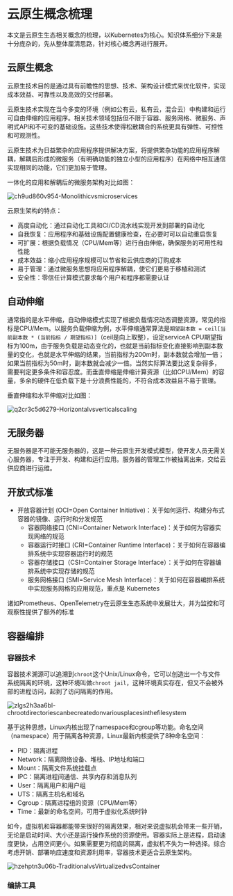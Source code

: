 # 云原生概念梳理

本文是云原生生态相关概念的梳理，以Kubernetes为核心。知识体系细分下来是十分庞杂的，先从整体厘清思路，针对核心概念再进行展开。

## 云原生概念

云原生技术目的是通过具有前瞻性的思想、技术、架构设计模式来优化软件，实现成本效益、可靠性以及高效的交付部署。

云原生技术实现在当今多变的环境（例如公有云，私有云，混合云）中构建和运行可自由伸缩的应用程序。相关技术领域包括但不限于容器、服务网格、微服务、声明式API和不可变的基础设施。这些技术使得松散耦合的系统更具有弹性、可控性和可观测性。

云原生技术为日益繁杂的应用程序提供解决方案，将提供繁杂功能的应用程序解耦，解耦后形成的微服务（有明确功能的独立小型的应用程序）在网络中相互通信实现相同的功能，它们更加易于管理。

一体化的应用和解耦后的微服务架构对比如图：

![ch9ud860v954-Monolithicvsmicroservices](https://deemoprobe.oss-cn-shanghai.aliyuncs.com/images/ch9ud860v954-Monolithicvsmicroservices.png)

云原生架构的特点：

- 高度自动化：通过自动化工具和CI/CD流水线实现开发到部署的自动化
- 自我恢复：应用程序和基础设施配置健康检查，在必要时可以自动重启恢复
- 可扩展：根据负载情况（CPU/Mem等）进行自由伸缩，确保服务的可用性和性能
- 成本效益：缩小应用程序规模可以节省和云供应商的订购成本
- 易于管理：通过微服务思想将应用程序解耦，使它们更易于移植和测试
- 安全性：零信任计算模式要求每个用户和程序都需要认证

## 自动伸缩

通常指的是水平伸缩，自动伸缩模式实现了根据负载情况动态调整资源，常见的指标是CPU/Mem。以服务负载伸缩为例，水平伸缩通常算法是`期望副本数 = ceil[当前副本数 * (当前指标 / 期望指标)]`（ceil是向上取整），设定serviceA CPU期望指标为100m，由于服务负载是动态变化的，也就是当前指标变化直接影响到副本数量的变化，也就是水平伸缩的结果，当前指标为200m时，副本数就会增加一倍；如果当前指标为50m时，副本数就会减少一倍。当然实际算法要比这复杂得多，需要判定更多条件和容忍度。而垂直伸缩是伸缩计算资源（比如CPU/Mem）的容量，多余的硬件在低负载下是十分浪费性能的，不符合成本效益且不易于管理。

垂直伸缩和水平伸缩对比如图：

![q2cr3c5d6279-Horizontalvsverticalscaling](https://deemoprobe.oss-cn-shanghai.aliyuncs.com/images/q2cr3c5d6279-Horizontalvsverticalscaling.png)

## 无服务器

无服务器是不可能无服务器的，这是一种云原生开发模式模型，使开发人员无需关心服务器，专注于开发、构建和运行应用。服务器的管理工作被抽离出来，交给云供应商进行运维。

## 开放式标准

- 开放容器计划 (OCI=Open Container Initiative)：关于如何运行、构建分布式容器的镜像、运行时和分发规范
  - 容器网络接口 (CNI=Container Network Interface)：关于如何为容器实现网络的规范
  - 容器运行时接口 (CRI=Container Runtime Interface)：关于如何在容器编排系统中实现容器运行时的规范
  - 容器存储接口（CSI=Container Storage Interface）：关于如何在容器编排系统中实现存储的规范
  - 服务网格接口 (SMI=Service Mesh Interface)：关于如何在容器编排系统中实现服务网格的应用规范，重点是 Kubernetes

诸如Prometheus、OpenTelemetry在云原生生态系统中发展壮大，并为监控和可观察性提供了额外的标准

## 容器编排

### 容器技术

容器技术溯源可以追溯到`chroot`这个Unix/Linux命令，它可以创造出一个与文件系统隔离的环境，这种环境叫做`chroot jail`，这种环境真实存在，但又不会被外部的进程访问，起到了访问隔离的作用。

![zlgs2h3aa6bl-chrootdirectoriescanbecreatedonvariousplacesinthefilesystem](https://deemoprobe.oss-cn-shanghai.aliyuncs.com/images/zlgs2h3aa6bl-chrootdirectoriescanbecreatedonvariousplacesinthefilesystem.png)

基于这种思想，Linux内核出现了namespace和cgroup等功能。命名空间（namespace）用于隔离各种资源，Linux最新内核提供了8种命名空间：

- PID：隔离进程
- Network：隔离网络设备、堆栈、IP地址和端口
- Mount：隔离文件系统挂载点
- IPC：隔离进程间通信、共享内存和消息队列
- User：隔离用户和用户组
- UTS：隔离主机名和域名
- Cgroup：隔离进程组的资源（CPU/Mem等）
- Time：最新的命名空间，可用于虚拟化系统时钟

如今，虚拟机和容器都能带来很好的隔离效果，相对来说虚拟机会带来一些开销，无论是启动时间、大小还是运行操作系统的资源使用。容器实际上是进程，启动速度更快，占用空间更小。如果需要更为彻底的隔离，虚拟机不失为一种选择。综合考虑开销、部署响应速度和资源利用率，容器技术更适合云原生架构。

![hzehptn3u06b-TraditionalvsVirtualizedvsContainer](https://deemoprobe.oss-cn-shanghai.aliyuncs.com/images/hzehptn3u06b-TraditionalvsVirtualizedvsContainer.png)

### 编排工具

